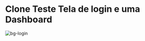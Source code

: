 # Clone Teste Tela de login e uma Dashboard

![bg-login](https://user-images.githubusercontent.com/42698730/192051368-1eaed1e2-b3fd-4f2a-998e-bdda1393f775.PNG)
